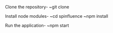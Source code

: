 Clone the repository-
~git clone

Install node modules-
~cd spinfluence
~npm install

Run the application-
~npm start
